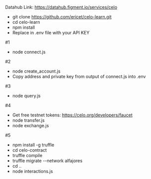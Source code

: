 Datahub Link: https://datahub.figment.io/services/celo

* git clone https://github.com/ericet/celo-learn.git
* cd celo-learn
* npm install
* Replace <API KEY> in .env file with your API KEY

#1
* node connect.js

#2
* node create_account.js
* Copy address and private key from output of connect.js into .env

#3
* node query.js

#4
* Get free testnet tokens: https://celo.org/developers/faucet
* node transfer.js
* node exchange.js

#5
* npm install -g truffle
* cd celo-contract
* truffle compile
* truffle migrate --network alfajores
* cd ..
* node interactions.js
